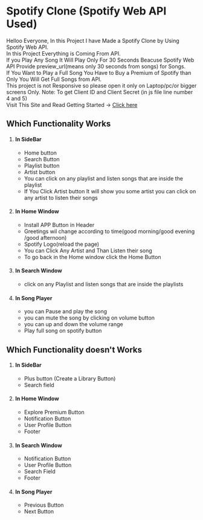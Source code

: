 <h1>Spotify Clone (Spotify Web API Used) </h1>
Helloo Everyone, In this Project I have Made a Spotify Clone by Using Spotify Web API.
<br>
In this Project Everything is Coming From API.
<br>
If you Play Any Song It Will Play Only For 30 Seconds Beacuse Spotify Web API Provide preview_url(means only 30 seconds from songs) for Songs.
<br>
If You Want to Play a Full Song You Have to Buy a Premium of Spotify than Only You Will Get Full Songs from API.
<br>
This project is not Responsive so please open it only on Laptop/pc/or bigger screens Only.
Note: To get Client ID and Client Secret (in js file line number 4 and 5)
<br>
Visit This Site and Read Getting Started ->
<a href="https://developer.spotify.com/documentation/web-api ">Click here</a>



<h2>Which Functionality Works</h2>
<ol>
<li><h4>In SideBar</h4></li>
<ul><li>Home button</li>
<li>Search Button</li>
<li>Playlist button</li>
<li>Artist button</li>
<li>You can click on any playlist and listen songs that are inside the playlist</li>
<li>If You Click Artist button It will show you some artist you can click on any artist to listen their songs</li>
</ul>

<li><h4>In Home Window</h4></li>
<ul><li>Install APP Button in Header</li>
<li>Greetings wil change according to time(good morning/good evening /good afternoon)</li>
<li>Spotify Logo(reload the page)</li>
<li>You can Click Any Artist and Than Listen their song </li>
<li>To go back in the Home window click the Home Button</li>
</ul>

<li><h4>In Search Window</h4></li>
<ul><li>click on any Playlist and listen songs that are inside the playlists</li></ul>


<li><h4>In Song Player</h4></li>
<ul><li>you can Pause and play the song</li>
<li>you can mute the song by clicking on volume button</li>
<li>you can up and down the volume range</li>
<li>Play full song on spotify button</li>
</ul>

</ol>


<h2>Which Functionality doesn't Works</h2>
<ol>
<li><h4>In SideBar</h4></li>
<ul><li>Plus button (Create a Library Button)</li>
<li>Search field</li>
</ul>

<li><h4>In Home Window</h4></li>
<ul><li>Explore Premium Button</li>
<li>Notification Button</li>
<li>User Profile Button</li>
<li>Footer</li>
</ul>

<li><h4>In Search Window</h4></li>
<ul><li>Notification Button</li>
<li>User Profile Button</li>
<li>Search Field</li>
<li>Footer</li>
</ul>

<li><h4>In Song Player</h4></li>
<ul>
<li>Previous Button</li>
<li>Next Button</li>
</ul>
</ol>
